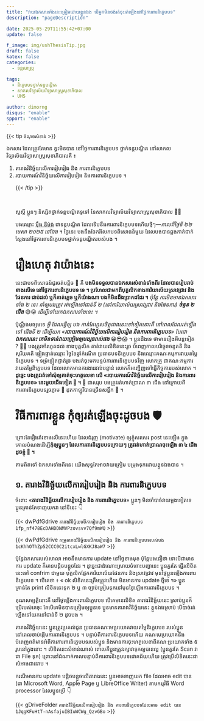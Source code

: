 ```yaml
---
title: "វាយឯកសារទាំងនេះត្រៀមដោយខ្លួន​ឯង បើអ្នកមិនចង់រត់ចុះរត់ឡើងនៅថ្ងៃការពារនិក្ខេបបទ"
description: "pageDescription"

date: 2025-05-29T11:55:42+07:00
update: false

f_image: img/ushThesisTip.jpg
draft: false
katex: false
categories:
  - ទន្តសាស្ត្រ

tags:
  - និក្ខេបបទថ្នាក់ទន្តបណ្ដិត
  - សាកលវិទ្យាល័យវិទ្យាសាស្ត្រសុខាភិបាល
  - UHS

author: dimorng
disqus: "enable"
spport: "enable"
---
```


{{< tip `ចំណុចសំខាន់`  >}}

ឯកសារ ដែលត្រូវតែមាន ខ្វះមិនបាន នៅថ្ងៃការពារនិក្ខេបបទ ថ្នាក់ទន្តបណ្ឌិត នៅសាកលវិទ្យាល័យវិទ្យាសាស្ត្រសុខាភិបាលគឺ ៖
<ol>
  <li>តារាងវិនិច្ឆ័យលើការរៀបរៀង និង ការពារនិក្ខេបបទ</li>
  <li>របាយការណ៍វិនិច្ឆ័យលើការរៀបរៀង និងការពារនិក្ខេបបទ ។</li>
</ul>

{{< /tip  >}}

<br/>

សួស្ដី​ ប្អូនៗ និស្សិតថ្នាក់ទន្តបណ្ឌិតទូទៅ នៃសាកលវិទ្យាល័យវិទ្យាសាស្ត្រសុខាភិបាល 👋👋

បងឈ្មោះ [ម៉ឹង ឌីម៉ង់](https://web.facebook.com/dimorng.meung.2025) ជាទន្តបណ្ឌិត ដែលទើបនឹងការពារនិក្ខេបបទហើយថ្មីៗ—*កាលពីថ្ងៃទី ២២ មេសា ២០២៥ នៅឯង* ។​ ថ្ងៃនេះ បងនឹងចែករំលែកបទពិសោធន៍មួយ ដែលបងបានឆ្លងកាត់ជាក់ស្ដែងនៅថ្ងៃការពារនិក្ខេបបទថ្នាក់ទន្តបណ្ឌិតរបស់បង ។ 

# រឿងហេតុ វាយ៉ាងនេះ

នេះជាបទពិសោធន៍ជូរចត់បន្តិច 🤣 គឺ **បងមិនទទួលបានឯកសារសំខាន់ទាំងពីរ ដែលបានរៀបរាប់ខាងលើទេ នៅថ្ងៃការពារនិក្ខេបបទ ទេ ។ ប្រហែលជាមកពីបុគ្គលិកខាងការិយាល័យស្រាវជ្រាវ និងផែនការ ជាប់រវល់ ឬក៏គាត់ភ្លេច ឬក៏យ៉ាងណា បងក៏មិនដឹងប្រាកដដែរ ។** *ប៉ុន្តែ ការមិនមានឯកសារទាំង ២ នេះ នាំឲ្យបងត្រូវ រត់ឡើងទៅជាន់ទី ២ (ទៅការិយាល័យស្រាវជ្រាវ និងផែនការ) __ចំនួន ២ ជើង__* 😅😛 *ដើម្បីទៅយកឯកសារទាំងនេះ ។*

ប៉ុណ្ណឹងមធ្យមទេ *អ្វី ដែលធ្វើឲ្យ បង កាន់តែហួសចិត្តជាងនេះទៅទៀតនោះគឺ នៅពេលដែលរត់ឡើងទៅ ជើងទី ២ ដើម្បីយក «__របាយការណ៍វិនិច្ឆ័យលើការរៀបរៀង និងការពារនិក្ខេបបទ__»​ បែរជា __ឯកសារនេះ គេមិនទាន់វាយត្រៀមឲ្យបងរួចរាល់ផង__* 😁😎😱 ។ ប្អូនដឹងទេ ថាមានរឿងអីបន្តទៀត ? 🧐🙄 បងត្រូវចាំរហូតដល់ ខាងបុគ្គលិក គាត់វាយលិខិតនេះរួច បំពេញកាលបរិច្ចេទចន្ទគតិ និងសុរិយគតិ ផ្ទៀងផ្ទាត់ឈ្មោះ ថ្ងៃខែឆ្នាំកំណើត ប្រធានបទនិក្ខេបបទ និងឈ្មោះគណៈកម្មការវាយតម្លៃនិក្ខេបបទ ។ ទម្រំផ្ទៀតផ្ទាត់រួច បងរត់ចុះមកបន្ទប់ការពារនិក្ខេបបទវិញ លោកគ្រូ ជាគណៈកម្មការវាយតម្លៃនិក្ខេបបទ ដែលលោកមានការងាររវល់បន្ទាន់ លោកក៏អញ្ជើញទៅធ្វើកិច្ចការរបស់លោក ។​ **ដូច្នេះ បងត្រូវរត់ទៅសុំឲ្យគាត់ចុះហត្ថលេខា លើ «របាយការណ៍វិនិច្ឆ័យលើការរៀបរៀង និងការពារនិក្ខេបបទ» នេះមួយជើងទៀត 🏃 ។** 🤣 ជាសរុប បងត្រូវរត់ហាត់ប្រាណ ៣ ជើង នៅក្រោយពីការពារនិក្ខេបបទរួចភ្លាម 🤣 ដុតកាឡូរីបានច្រើនសន្ធឹក 🤣 ។

# វិធីការពារខ្លួន កុំឲ្យរត់ឡើងចុះដូចបង 🛡

ព្រោះតែរឿងរ៉ាវខាងលើនេះហើយ ដែលជំរុញ (motivate) ឲ្យខ្ញុំសរសេរ post នេះឡើង ក្នុងគោលបំណងដើម្បី**កុំឲ្យប្អូនៗ ដែលការពារនិក្ខេបបទក្រោយៗ ត្រូវរត់ហាត់ប្រាណចុះឡើង ៣ ៤ ជើងដូចខ្ញុំ 🤣 ។**

តាមពិតទៅ ឯកសារទាំងពីរនេះ យើងសុទ្ធតែអាចវាយត្រៀម បម្រុងទុកដោយខ្លួនឯងបាន ។ 

## ១. តារាងវិនិច្ឆ័យលើការរៀបរៀង និង ការពារនិក្ខេបបទ

ចំពោះ «__តារាងវិនិច្ឆ័យលើការរៀបរៀង និង ការពារនិក្ខេបបទ__» ប្អូនៗ មិនចាំបាច់វាយម្ដងទៀតទេ ប្អូនគ្រាន់តែទាញយកវា នៅទីនេះ 👇


{{< dwPdfGdrive `តារាងវិនិច្ឆ័យលើការរៀបរៀង និង ការពារនិក្ខេបបទ` `1fp_nf478EcDAHDDNMVPzovsvv7Qf9mWQ` >}}

{{< dwPdfGdrive `គម្រូតារាងវិនិច្ឆ័យលើការរៀបរៀង និង ការពារនិក្ខេបបទរបស់បង` `1cKhhOThZp52CCC0C2itcxLwlGXKJ8aW7` >}}

ប៉ុន្តែឯកសាររបស់សាលា អាចនឹងមានការ update នៅថ្ងៃខាងមុខ ប៉ុន្ដែបងជឿថា ទោះបីជាមានការ update ក៏មានបន្ដិចបន្ដួចដែរ ។ ដូច្នេះជាដំណោះស្រាយចំពោះបញ្ហានេះ ប្អូនគួរតែ ផ្ញើរលិខិតនេះទៅ confrim ជាមួយ បុគ្គលិកផ្នែកការិយាល័យផែនការ និងស្រាវជ្រាវ មុនថ្ងៃប្អូនឡើងការពារនិក្ខេបបទ ។ បើគេថា ៖ « ok លិខិតនេះត្រឹមត្រូវហើយ​ មិនមានការ update ថ្មីទេ ។» ប្អូនគ្រាន់តែ print លិខិតនេះទុក ២ ឬ ៣ ច្បាប់ត្រៀមទុកនៅមុនថ្ងៃឡើងការពារនិក្ខេបបទ ។

គុណសម្បត្តិនោះគឺ នៅថ្ងៃឡើងការពារនិក្ខេបបទ បើគេមានលិខិត តារាងវិនិច្ឆ័យនេះ ស្រាប់ប្អូនក៏ប្រើរបស់គេចុះ តែបើគេមិនបានត្រៀមឲ្យប្អូនទេ ប្អូនមានតារាងវិនិច្ឆ័យនេះ ខ្លួនឯងស្រាប់ បើបាច់រត់ឡើងទៅយកនៅជាន់ទី ២ ដូចបង ។

តារាងវិនិច្ឆ័យនេះ ប្អូនត្រូវប្រគល់ជូន ប្រធានគណៈមេប្រយោគវាយតម្លៃនិក្ខេបបទ​ របស់ប្អូន នៅពេលចាប់ផ្ដើមការពារនិក្ខេបបទ ។ បន្ទាប់ពីការពារនិក្ខេបបទហើយ គណៈមេប្រយោគនឹងបំពេញពត៌មានអំពីការការពារនិក្ខេបបទរបស់ប្អូន និងមានការចុះហត្ថលេខាពីគណៈប្រយោគទាំង ៥ រូបនៅក្នុងនោះ ។ លិខិតនេះសំខាន់ណាស់ ពោលគឺប្អូនត្រូវរក្សាវាទុកឲ្យបានល្អ (ប្អូនគួរតែ Scan វាជា File ទុក) ព្រោះនៅដំណាក់កាលបន្ទាប់ពីការពារនិក្ខេបបទជោគជ័យហើយ ត្រូវប្រើលិខិតនេះជាសំអាងជាដរាប ។​

ករណីមានការ update បន្តិចបន្ដួចលើតារាងនេះ ប្អូនអាចទាញយក file ដែលអាច edit បាន (ជា Microsoft Word, Apple Page ឬ LibreOffice Writer) តាមកម្មវិធី Word processor ដែលប្អូនប្រើ 👇

{{< gDriveFolder `តារាងវិនិច្ឆ័យលើការរៀបរៀង និង ការពារនិក្ខេបបទដែលអាច edit បាន` `1JqgKFuHtT-nAsfajuIBIuWCWg_QzvGBo` >}}